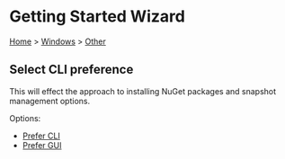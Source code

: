 # Getting Started Wizard

[Home](/docs/wiz/readme.md) > [Windows](Windows.md) > [Other](Windows_Other.md)

## Select CLI preference

This will effect the approach to installing NuGet packages and snapshot management options. 

Options:
 * [Prefer CLI](Windows_Other_Cli.md)
 * [Prefer GUI](Windows_Other_Gui.md)
